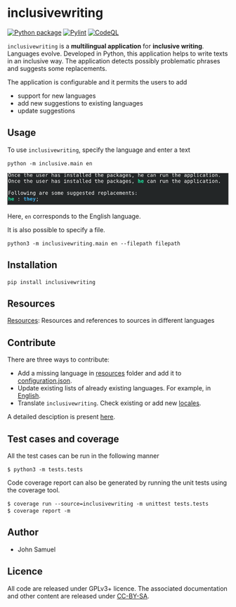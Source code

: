 # inclusivewriting

[![Python package](https://github.com/johnsamuelwrites/inclusive/actions/workflows/pythonpackage.yml/badge.svg)](https://github.com/johnsamuelwrites/inclusive/actions/workflows/pythonpackage.yml) 
[![Pylint](https://github.com/johnsamuelwrites/inclusive/actions/workflows/pylint.yml/badge.svg)](https://github.com/johnsamuelwrites/inclusive/actions/workflows/pylint.yml)
[![CodeQL](https://github.com/johnsamuelwrites/inclusive/actions/workflows/codeql-analysis.yml/badge.svg)](https://github.com/johnsamuelwrites/inclusive/actions/workflows/codeql-analysis.yml)

`inclusivewriting` is a **multilingual application** for **inclusive writing**. Languages evolve. Developed in Python, this application helps to write texts in an inclusive way. The application detects possibly problematic phrases and suggests some replacements. 

The application is configurable and it permits the users to add
* support for new languages
* add new suggestions to existing languages
* update suggestions

## Usage
To use `inclusivewriting`, specify the language and enter a text

```
python -m inclusive.main en
```
![Running inclusivewriting](https://raw.githubusercontent.com/johnsamuelwrites/inclusive/master/inclusivewriting/screenshot.png "Running inclusivewriting")

Here, `en` corresponds to the English language.



It is also possible to specify a file.

```
python3 -m inclusivewriting.main en --filepath filepath
```

## Installation
```
pip install inclusivewriting
```

## Resources
[Resources](inclusivewriting/resources/README.md): Resources and references to sources in different languages

## Contribute
There are three ways to contribute:
* Add a missing language in [resources](./inclusivewriting/resources) folder and add it to [configuration.json](./inclusivewriting/configuration.json).
* Update existing lists of already existing languages. For example, in [English](./inclusivewriting/resources/en/list.json).
* Translate `inclusivewriting`. Check existing or add new [locales](./inclusivewriting/locales).

A detailed desciption is present [here](./inclusivewriting/CONTRIBUTE.md).

## Test cases and coverage
All the test cases can be run in  the following manner
```
$ python3 -m tests.tests
```

Code coverage report can also be generated by running the unit tests using the coverage tool.
```
$ coverage run --source=inclusivewriting -m unittest tests.tests
$ coverage report -m
```

## Author
* John Samuel

## Licence
All code are released under GPLv3+ licence. The associated documentation and other content are released under [CC-BY-SA](http://creativecommons.org/licenses/by-sa/4.0/).
